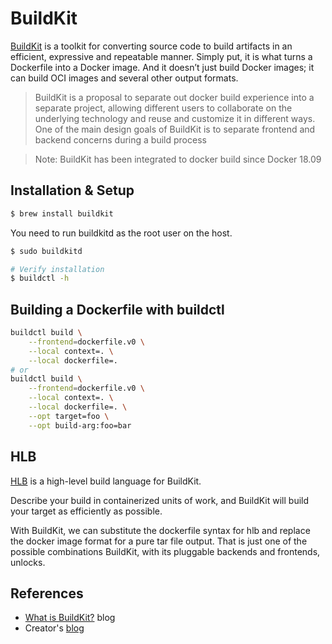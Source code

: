 # BuildKit

[BuildKit](https://github.com/moby/buildkit) is a toolkit for converting source code to build artifacts in an efficient, expressive and repeatable manner. Simply put, it is what turns a Dockerfile into a Docker image. And it doesn’t just build Docker images; it can build OCI images and several other output formats.

> BuildKit is a proposal to separate out docker build experience into a separate project, allowing different users to collaborate on the underlying technology and reuse and customize it in different ways.
> One of the main design goals of BuildKit is to separate frontend and backend concerns during a build process

> Note: BuildKit has been integrated to docker build since Docker 18.09

## Installation & Setup

```sh
$ brew install buildkit
```

You need to run buildkitd as the root user on the host.
```sh
$ sudo buildkitd

# Verify installation
$ buildctl -h
```

## Building a Dockerfile with buildctl

```sh
buildctl build \
    --frontend=dockerfile.v0 \
    --local context=. \
    --local dockerfile=.
# or
buildctl build \
    --frontend=dockerfile.v0 \
    --local context=. \
    --local dockerfile=. \
    --opt target=foo \
    --opt build-arg:foo=bar
```

## HLB

[HLB](https://openllb.github.io/hlb/) is a high-level build language for BuildKit.

Describe your build in containerized units of work, and BuildKit will build your target as efficiently as possible.

With BuildKit, we can substitute the dockerfile syntax for hlb and replace the docker image format for a pure tar file output. That is just one of the possible combinations BuildKit, with its pluggable backends and frontends, unlocks.

## References

- [What is BuildKit?](https://earthly.dev/blog/what-is-buildkit-and-what-can-i-do-with-it/) blog
- Creator's [blog](https://blog.mobyproject.org/introducing-buildkit-17e056cc5317)
